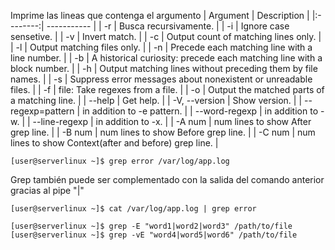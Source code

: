 Imprime las lineas que contenga el argumento
| Argument | Description |
|:--------:| ----------- |
| -r | Busca recursivamente. |
| -i | Ignore case sensetive. |
| -v | Invert match. |
| -c | Output count of matching lines only. |
| -l | Output matching files only. |
| -n | Precede each matching line with a line number. |
| -b | A historical curiosity: precede each matching line with a block number. |
| -h | Output matching lines without preceding them by file names. |
| -s | Suppress error messages about nonexistent or unreadable files. |
| -f | file: Take regexes from a file. |
| -o | Output the matched parts of a matching line. |
| --help | Get help. |
| -V, --version | Show version. |
| --regexp\=pattern | in addition to -e pattern. |
| --word-regexp | in addition to -w. |
| --line-regexp | in addition to -x. |
| -A num | num lines to show After grep line. |
| -B num | num lines to show Before grep line. |
| -C num | num lines to show Context(after and before) grep line. |


```terminal
[user@serverlinux ~]$ grep error /var/log/app.log
```
Grep también puede ser complementado con la salida del comando anterior gracias al pipe "|"
```terminal
[user@serverlinux ~]$ cat /var/log/app.log | grep error

[user@serverlinux ~]$ grep -E "word1|word2|word3" /path/to/file
[user@serverlinux ~]$ grep -vE "word4|word5|word6" /path/to/file

```